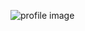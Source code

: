 ![profile image](https://avatars0.githubusercontent.com/u/45333197?s=400&u=a4d1c3df4794b51bd203125e33877934b0dd823d&v=4)
